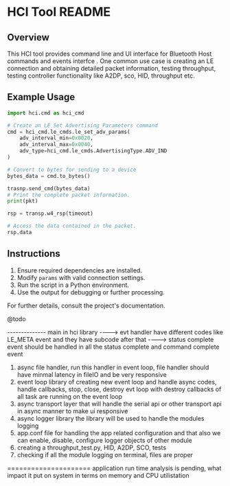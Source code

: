 
# HCI Tool README

## Overview
This HCI tool provides command line and UI interface  for Bluetooth Host commands and events interfce . One common use case is creating an LE connection and obtaining detailed packet information, testing throughput, testing controller functionality like A2DP, sco, HID, throughput etc.

## Example Usage

```python
import hci.cmd as hci_cmd

# Create an LE Set Advertising Parameters command
cmd = hci_cmd.le_cmds.le_set_adv_params(
    adv_interval_min=0x0020,
    adv_interval_max=0x0040,
    adv_type=hci_cmd.le_cmds.AdvertisingType.ADV_IND
)

# Convert to bytes for sending to a device
bytes_data = cmd.to_bytes()

trasnp.send_cmd(bytes_data)
# Print the complete packet information.
print(pkt)

rsp = transp.w4_rsp(timeout)

# Access the data contained in the packet.
rsp.data
```

## Instructions
1. Ensure required dependencies are installed.
2. Modify `params` with valid connection settings.
3. Run the script in a Python environment.
4. Use the output for debugging or further processing.

For further details, consult the project's documentation.



@todo

-------------- main in hci library 
----> evt handler have different codes like LE_META event and they have subcode after that 
----> status complete event should be handled in all the status complete and command complete event

1. async file handler, run this handler in event loop, file handler should have minmal latency in fileIO and be very responsive
2. event loop library of  creating new event loop and handle async codes, handle callbacks, stop, close, destroy evt loop with destroy callbacks of all task are running on the event loop
3. async transport layer that will handle the serial api or other transport api in async manner to make ui responsive 
4. async logger library the library will be used to handle the modules logging 
5. app.conf file for handling the app related configuration and that also we can enable, disable, configure logger objects of other module
6. creating a throughput_test.py, HID, A2DP, SCO, tests
7. checking if all the module logging on terminal, files are proper


===================== application run time analysis is pending, what impact it put on system in terms on memory and CPU utilistation